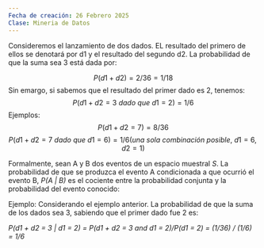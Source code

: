 ```yaml
---
Fecha de creación: 26 Febrero 2025
Clase: Mineria de Datos
---
```

Consideremos el lanzamiento de dos dados. EL resultado del primero de ellos se denotará por d1 y el resultado del segundo d2. La probabilidad de que la suma sea 3 está dada por:

$$P(d1 +d2) = 2/36 = 1/18$$
Sin emargo, si sabemos que el resultado del primer dado es 2, tenemos:
$$P(d1 + d2 = 3\ dado\ que\  d1 = 2 ) = 1/6$$
Ejemplos:
$$P(d1 + d2 = 7) = 8/36$$$$P(d1 + d2 = 7\ dado\ que\ d1 = 6) = 1/6 (una\ sola\ combinación\ posible,\ d1 = 6, d2 = 1)$$



  

  

Formalmente, sean A y B dos eventos de un espacio muestral _S_. La probabilidad de que se produzca el evento A condicionada a que ocurrió el evento B, _P(A | B)_ es el cociente entre la probabilidad conjunta y la probabilidad del evento conocido:

  

  

Ejemplo: Considerando el ejemplo anterior. La probabilidad de que la suma de los dados sea 3, sabiendo que el primer dado fue 2 es:

_P(d1 + d2 = 3 | d1 = 2) = P(d1 + d2 = 3 and d1 = 2)/P(d1 = 2) = (1/36) / (1/6) = 1/6_